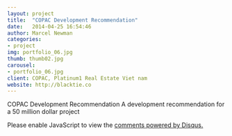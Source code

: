 ```yaml
---
layout: project
title:  "COPAC Development Recommendation"
date:   2014-04-25 16:54:46
author: Marcel Newman
categories:
- project
img: portfolio_06.jpg
thumb: thumb02.jpg
carousel:
- portfolio_06.jpg
client: COPAC, Platinum1 Real Estate Viet nam
website: http://blacktie.co
---
```

COPAC Development Recommendation
A development recommendation for a 50 million dollar project


<div id="disqus_thread"></div>
<script>
/**
* RECOMMENDED CONFIGURATION VARIABLES: EDIT AND UNCOMMENT THE SECTION BELOW TO INSERT DYNAMIC VALUES FROM YOUR PLATFORM OR CMS.
* LEARN WHY DEFINING THESE VARIABLES IS IMPORTANT: https://disqus.com/admin/universalcode/#configuration-variables
*/
/*
var disqus_config = function () {
this.page.url = PAGE_URL; // Replace PAGE_URL with your page's canonical URL variable
this.page.identifier = PAGE_IDENTIFIER; // Replace PAGE_IDENTIFIER with your page's unique identifier variable
};
*/
(function() { // DON'T EDIT BELOW THIS LINE
var d = document, s = d.createElement('script');

s.src = '//cityplanningtechniciancom.disqus.com/embed.js';

s.setAttribute('data-timestamp', +new Date());
(d.head || d.body).appendChild(s);
})();
</script>
<noscript>Please enable JavaScript to view the <a href="https://disqus.com/?ref_noscript" rel="nofollow">comments powered by Disqus.</a></noscript>
